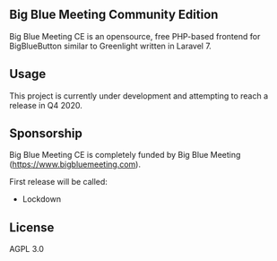 ## Big Blue Meeting Community Edition

Big Blue Meeting CE is an opensource, free PHP-based frontend for BigBlueButton similar to Greenlight written in Laravel 7.

## Usage
This project is currently under development and attempting to reach a release in Q4 2020.

## Sponsorship

Big Blue Meeting CE is completely funded by Big Blue Meeting (https://www.bigbluemeeting.com).

First release will be called: 
- Lockdown



## License
AGPL 3.0
